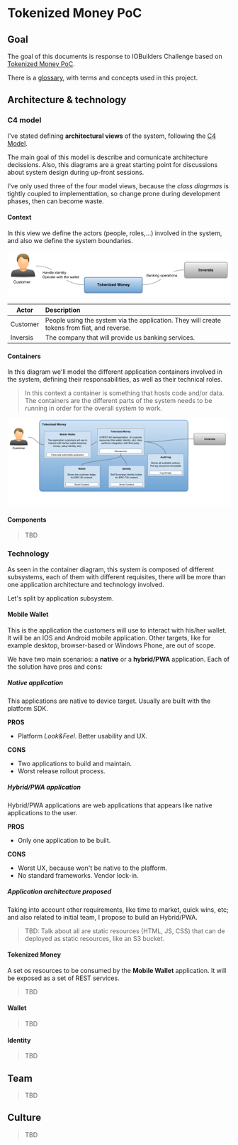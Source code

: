 Tokenized Money PoC
===================

## Goal

The goal of this documents is response to IOBuilders Challenge based on [Tokenized Money PoC](https://github.com/Ferparishuertas/iobuilders/wiki/IoBuilders-POC).

There is a [glossary](./glossary.md), with terms and concepts used in this project.


## Architecture & technology

### C4 model

I've stated defining **architectural views** of the system, following the [C4 Model](https://c4model.com/). 

The main goal of this model is describe and comunicate architecture decissions. Also, this diagrams are a great starting point for discussions about system design during up-front sessions.

I've only used three of the four model views, because the *class diagrmas* is tightly coupled to implementtation, so change prone during development phases, then can become waste.


#### Context

In this view we define the actors (people, roles,...) involved in the system, and also we define the system boundaries. 

![C4 Context diagram](./resources/iobuilders-tokenizedmoney-contextdiagram.png)

| Actor    | Description   
| ---------|:--------------------
| Customer | People using the system via the application. They will create tokens from fiat, and reverse. 
| Inversis | The company that will provide us banking services.


#### Containers

In this diagram we'll model the different application containers involved in the system, defining their responsabilities, as well as their technical roles.

> In this context a container is something that hosts code and/or data. The containers are the different parts of the system needs to be running in order for the overall system to work.

![C4 Context diagram](./resources/iobuilders-tokenizedmoney-containerdiagram.png)


#### Components

> TBD

### Technology

As seen in the container diagram, this system is composed of different subsystems, each of them with different requisites, there will be more than one application architecture and technology involved. 

Let's split by application subsystem.

#### Mobile Wallet

This is the application the customers will use to interact with his/her wallet. It will be an IOS and Android mobile application. Other targets, like for example desktop, browser-based or Windows Phone, are out of scope.

We have two main scenarios: a **native** or a **hybrid/PWA** application. Each of the solution have pros and cons:

##### Native application

This applications are native to device target. Usually are built with the platform SDK. 

**PROS**

  - Platform *Look&Feel*. Better usability and UX.

**CONS**

  - Two applications to build and maintain.
  - Worst release rollout process.


##### Hybrid/PWA application

Hybrid/PWA applications are web applications that appears like native applications to the user.  

**PROS**

  - Only one application to be built.

**CONS**

  - Worst UX, because won't be native to the plafform.
  - No standard frameworks. Vendor lock-in.


##### Application architecture proposed

Taking into account other requirements, like time to market, quick wins, etc; and also related to initial team, I propose to build an Hybrid/PWA.

> TBD: Talk about all are static resources (HTML, JS, CSS) that can de deployed as static resources, like an S3 bucket.


#### Tokenized Money

A set os resources to be consumed by the **Mobile Wallet** application. It will be exposed as a set of REST services.

> TBD


#### Wallet

> TBD


#### Identity

> TBD


## Team

> TBD


## Culture

> TBD
